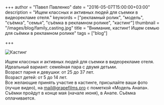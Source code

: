 +++
author = "Павел Павленко"
date = "2016-05-07T15:00:00+03:00"
description = "Ищем классных и активных людей для съемки в видеорекламе отеля."
keywords = ["рекламный ролик", "модель", "съёмка", "семья", "съёмка в рекламном ролике", "кастинг"]
thumbnail = "/images/blog/family_casting.jpg"
title = "Внимание, кастинг! Ищем семью для сьёмки в рекламном ролике"
tags = ["blog"]

+++

![Кастинг](/images/blog/family_casting.jpg)

Ищем классных и активных людей для съемки в видеорекламе отеля.<br/>
Идеальный вариант: семейная пара с двумя детьми.<br/>
Возраст парня и девушки: от 25 до 37 лет.<br/>
Возраст детей: от 5 до 14 лет.<br/>
Все желающие принять участие в кастинге, присылайте ваши фото (лучше видео), на <a href="mailto:mail@grapefilms.pro?subject=Модель Анапа">mail@grapefilms.pro</a> с пометкой «Модель Анапа».<br/>
Съёмки пройдут в конце мая (начале июня), в Анапе. Съёмка оплачивается.